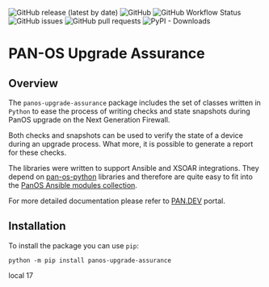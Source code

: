 ![GitHub release (latest by date)](https://img.shields.io/github/v/release/PaloAltoNetworks/pan-os-upgrade-assurance?style=flat-square)
![GitHub](https://img.shields.io/github/license/PaloAltoNetworks/terraform-modules-vmseries-ci-workflows?style=flat-square)
![GitHub Workflow Status](https://img.shields.io/github/actions/workflow/status/PaloAltoNetworks/pan-os-upgrade-assurance/release.yml?style=flat-square)
![GitHub issues](https://img.shields.io/github/issues/PaloAltoNetworks/pan-os-upgrade-assurance?style=flat-square)
![GitHub pull requests](https://img.shields.io/github/issues-pr/PaloAltoNetworks/pan-os-upgrade-assurance?style=flat-square)
![PyPI - Downloads](https://img.shields.io/pypi/dm/panos-upgrade-assurance?style=flat-square)


# PAN-OS Upgrade Assurance

## Overview

The `panos-upgrade-assurance` package includes the set of classes written in `Python` to ease the process of writing checks and state snapshots during PanOS upgrade on the Next Generation Firewall.

Both checks and snapshots can be used to verify the state of a device during an upgrade process. What more, it is possible to generate a report for these checks.

The libraries were written to support Ansible and XSOAR integrations. They depend on [pan-os-python](https://pan.dev/panos/docs/panospython/) libraries and therefore are quite easy to fit into the [PanOS Ansible modules collection](https://galaxy.ansible.com/paloaltonetworks/panos).

For more detailed documentation please refer to [PAN.DEV](https://pan.dev/panos/docs/panos-upgrade-assurance/) portal.

## Installation

To install the package you can use `pip`:

``` console
python -m pip install panos-upgrade-assurance
```

local 17
